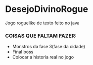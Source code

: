 # DesejoDivinoRogue
Jogo roguelike de texto feito no java

### COISAS QUE FALTAM FAZER:

- Monstros da fase 3(fase da cidade)
- Final boss
- Colocar a historia real no jogo
